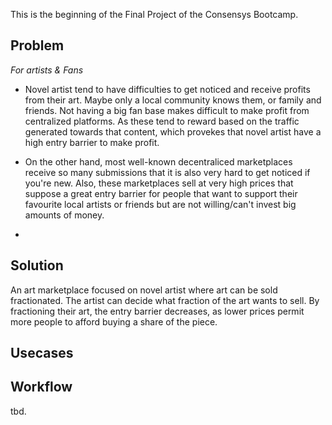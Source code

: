 This is the beginning of the Final Project of the Consensys Bootcamp.  

## Problem

*For artists & Fans*

* Novel artist tend to have difficulties to get noticed and receive profits from their art. Maybe only a local community knows them, or family and friends. Not having a big fan base makes difficult to make profit from centralized platforms. As these tend to reward based on the traffic generated towards that content, which provekes that novel artist have a high entry barrier to make profit. 

* On the other hand, most well-known decentraliced marketplaces receive so many submissions that it is also very hard to get noticed if you're new. Also, these marketplaces sell at very high prices that suppose a great entry barrier for people that want to support their favourite local artists or friends but are not willing/can't invest big amounts of money. 
* 
## Solution

An art marketplace focused on novel artist where art can be sold fractionated. 
The artist can decide what fraction of the art wants to sell. 
By fractioning their art, the entry barrier decreases, as lower prices permit more people to afford buying a share of the piece.  

## Usecases



## Workflow

tbd. 

